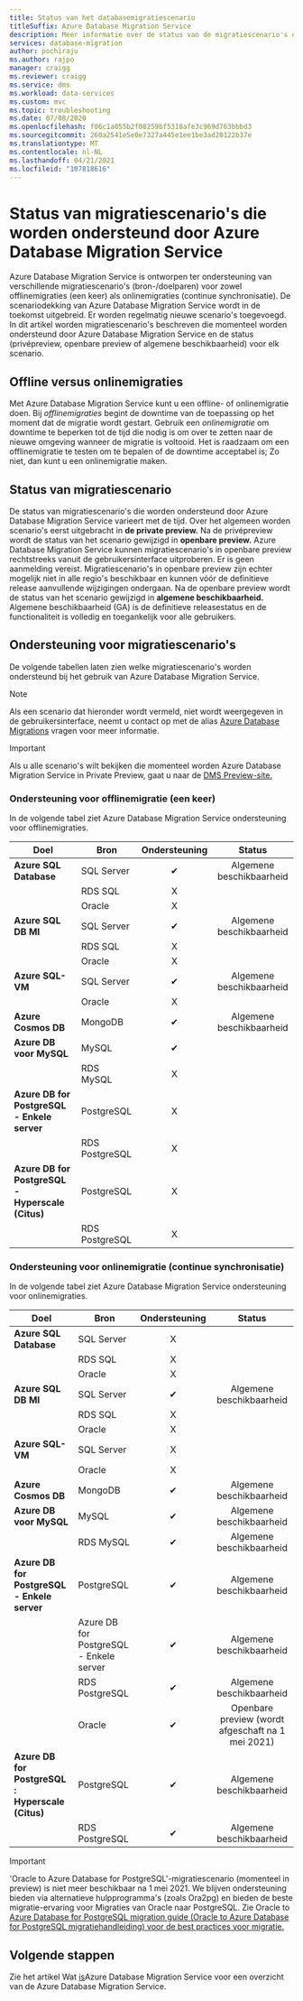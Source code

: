 ```yaml
---
title: Status van het databasemigratiescenario
titleSuffix: Azure Database Migration Service
description: Meer informatie over de status van de migratiescenario's die worden ondersteund door Azure Database Migration Service.
services: database-migration
author: pochiraju
ms.author: rajpo
manager: craigg
ms.reviewer: craigg
ms.service: dms
ms.workload: data-services
ms.custom: mvc
ms.topic: troubleshooting
ms.date: 07/08/2020
ms.openlocfilehash: f06c1a055b2f08259bf5318afe3c969d763bbbd3
ms.sourcegitcommit: 260a2541e5e0e7327a445e1ee1be3ad20122b37e
ms.translationtype: MT
ms.contentlocale: nl-NL
ms.lasthandoff: 04/21/2021
ms.locfileid: "107818616"
---
```

# <a name="status-of-migration-scenarios-supported-by-azure-database-migration-service"></a>Status van migratiescenario's die worden ondersteund door Azure Database Migration Service

Azure Database Migration Service is ontworpen ter ondersteuning van verschillende migratiescenario's (bron-/doelparen) voor zowel offlinemigraties (een keer) als onlinemigraties (continue synchronisatie). De scenariodekking van Azure Database Migration Service wordt in de toekomst uitgebreid. Er worden regelmatig nieuwe scenario's toegevoegd. In dit artikel worden migratiescenario's beschreven die momenteel worden ondersteund door Azure Database Migration Service en de status (privépreview, openbare preview of algemene beschikbaarheid) voor elk scenario.

## <a name="offline-versus-online-migrations"></a>Offline versus onlinemigraties

Met Azure Database Migration Service kunt u een offline- of onlinemigratie doen. Bij *offlinemigraties* begint de downtime van de toepassing op het moment dat de migratie wordt gestart. Gebruik een *onlinemigratie* om downtime te beperken tot de tijd die nodig is om over te zetten naar de nieuwe omgeving wanneer de migratie is voltooid. Het is raadzaam om een offlinemigratie te testen om te bepalen of de downtime acceptabel is; Zo niet, dan kunt u een onlinemigratie maken.

## <a name="migration-scenario-status"></a>Status van migratiescenario

De status van migratiescenario's die worden ondersteund door Azure Database Migration Service varieert met de tijd. Over het algemeen worden scenario's eerst uitgebracht in **de private preview.** Na de privépreview wordt de status van het scenario gewijzigd in **openbare preview.** Azure Database Migration Service kunnen migratiescenario's in openbare preview rechtstreeks vanuit de gebruikersinterface uitproberen. Er is geen aanmelding vereist.  Migratiescenario's in openbare preview zijn echter mogelijk niet in alle regio's beschikbaar en kunnen vóór de definitieve release aanvullende wijzigingen ondergaan. Na de openbare preview wordt de status van het scenario gewijzigd in **algemene beschikbaarheid.** Algemene beschikbaarheid (GA) is de definitieve releasestatus en de functionaliteit is volledig en toegankelijk voor alle gebruikers.

## <a name="migration-scenario-support"></a>Ondersteuning voor migratiescenario's

De volgende tabellen laten zien welke migratiescenario's worden ondersteund bij het gebruik van Azure Database Migration Service.

> [!NOTE]
> Als een scenario dat hieronder wordt vermeld, niet wordt weergegeven in de gebruikersinterface, neemt u contact op met de alias [Azure Database Migrations](mailto:AskAzureDatabaseMigrations@service.microsoft.com) vragen voor meer informatie.

> [!IMPORTANT]
> Als u alle scenario's wilt bekijken die momenteel worden Azure Database Migration Service in Private Preview, gaat u naar de [DMS Preview-site.](https://aka.ms/dms-preview)

### <a name="offline-one-time-migration-support"></a>Ondersteuning voor offlinemigratie (een keer)

In de volgende tabel ziet Azure Database Migration Service ondersteuning voor offlinemigraties.

| Doel  | Bron | Ondersteuning | Status |
| ------------- | ------------- |:-------------:|:-------------:|
| **Azure SQL Database** | SQL Server | ✔ | Algemene beschikbaarheid |
|   | RDS SQL | X |  |
|   | Oracle | X |  |
| **Azure SQL DB MI** | SQL Server | ✔ | Algemene beschikbaarheid |
|   | RDS SQL | X |  |
|   | Oracle | X |   |
| **Azure SQL-VM** | SQL Server | ✔ | Algemene beschikbaarheid |
|   | Oracle | X |   |
| **Azure Cosmos DB** | MongoDB | ✔ | Algemene beschikbaarheid |
| **Azure DB voor MySQL** | MySQL | ✔ |   |
|   | RDS MySQL | X |   |
| **Azure DB for PostgreSQL - Enkele server** | PostgreSQL | X |
|  | RDS PostgreSQL | X |   |
| **Azure DB for PostgreSQL - Hyperscale (Citus)** | PostgreSQL | X |
|  | RDS PostgreSQL | X |   |

### <a name="online-continuous-sync-migration-support"></a>Ondersteuning voor onlinemigratie (continue synchronisatie)

In de volgende tabel ziet Azure Database Migration Service ondersteuning voor onlinemigraties.

| Doel  | Bron | Ondersteuning | Status |
| ------------- | ------------- |:-------------:|:-------------:|
| **Azure SQL Database** | SQL Server | X |  |
|   | RDS SQL | X |  |
|   | Oracle | X |  |
| **Azure SQL DB MI** | SQL Server | ✔ | Algemene beschikbaarheid |
|   | RDS SQL | X |  |
|   | Oracle | X |  |
| **Azure SQL-VM** | SQL Server | X |   |
|   | Oracle  | X |  |
| **Azure Cosmos DB** | MongoDB | ✔ | Algemene beschikbaarheid |
| **Azure DB voor MySQL** | MySQL | ✔ | Algemene beschikbaarheid |
|   | RDS MySQL | ✔ | Algemene beschikbaarheid |
| **Azure DB for PostgreSQL - Enkele server** | PostgreSQL | ✔ | Algemene beschikbaarheid |
|   | Azure DB for PostgreSQL - Enkele server | ✔ | Algemene beschikbaarheid |
|   | RDS PostgreSQL | ✔ | Algemene beschikbaarheid |
|   | Oracle | ✔ | Openbare preview (wordt afgeschaft na 1 mei 2021) |
| **Azure DB for PostgreSQL : Hyperscale (Citus)** | PostgreSQL | ✔ | Algemene beschikbaarheid |
|   | RDS PostgreSQL | ✔ | Algemene beschikbaarheid |

> [!IMPORTANT]
> 'Oracle to Azure Database for PostgreSQL'-migratiescenario (momenteel in preview) is niet meer beschikbaar na 1 mei 2021. We blijven ondersteuning bieden via alternatieve hulpprogramma's (zoals Ora2pg) en bieden de beste migratie-ervaring voor Migraties van Oracle naar PostgreSQL. Zie Oracle to [Azure Database for PostgreSQL migration guide (Oracle to Azure Database for PostgreSQL migratiehandleiding) voor de best practices voor migratie.](https://aka.ms/OracletoPGguide)


## <a name="next-steps"></a>Volgende stappen

Zie het artikel Wat [is](dms-overview.md)Azure Database Migration Service voor een overzicht van de Azure Database Migration Service.
